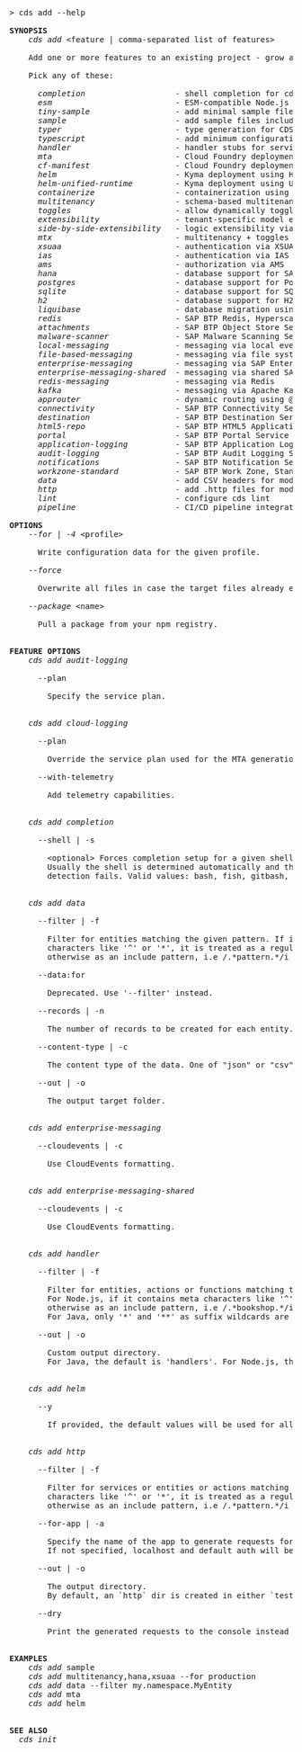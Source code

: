 <!-- this file is automatically generated and updated by a github action -->
<pre class="log">
> cds add --help

<strong>SYNOPSIS</strong>
    <em>cds add</em> &lt;feature | comma-separated list of features&gt;

    Add one or more features to an existing project - grow as you go.

    Pick any of these:

      <em>completion</em>                   - shell completion for cds commands
      <em>esm</em>                          - ESM-compatible Node.js project
      <em>tiny-sample</em>                  - add minimal sample files
      <em>sample</em>                       - add sample files including Fiori UI
      <em>typer</em>                        - type generation for CDS models
      <em>typescript</em>                   - add minimum configuration for a bare TypeScript project
      <em>handler</em>                      - handler stubs for service entities, actions and functions
      <em>mta</em>                          - Cloud Foundry deployment using mta.yaml
      <em>cf-manifest</em>                  - Cloud Foundry deployment using manifest files
      <em>helm</em>                         - Kyma deployment using Helm charts
      <em>helm-unified-runtime</em>         - Kyma deployment using Unified Runtime Helm charts
      <em>containerize</em>                 - containerization using ctz CLI
      <em>multitenancy</em>                 - schema-based multitenancy support
      <em>toggles</em>                      - allow dynamically toggled features
      <em>extensibility</em>                - tenant-specific model extensibility
      <em>side-by-side-extensibility</em>   - logic extensibility via extension points
      <em>mtx</em>                          - multitenancy + toggles + extensibility
      <em>xsuaa</em>                        - authentication via XSUAA
      <em>ias</em>                          - authentication via IAS
      <em>ams</em>                          - authorization via AMS
      <em>hana</em>                         - database support for SAP HANA
      <em>postgres</em>                     - database support for PostgreSQL
      <em>sqlite</em>                       - database support for SQLite
      <em>h2</em>                           - database support for H2
      <em>liquibase</em>                    - database migration using Liquibase
      <em>redis</em>                        - SAP BTP Redis, Hyperscaler Option
      <em>attachments</em>                  - SAP BTP Object Store Service
      <em>malware-scanner</em>              - SAP Malware Scanning Service
      <em>local-messaging</em>              - messaging via local event bus
      <em>file-based-messaging</em>         - messaging via file system
      <em>enterprise-messaging</em>         - messaging via SAP Enterprise Messaging
      <em>enterprise-messaging-shared</em>  - messaging via shared SAP Enterprise Messaging
      <em>redis-messaging</em>              - messaging via Redis
      <em>kafka</em>                        - messaging via Apache Kafka
      <em>approuter</em>                    - dynamic routing using @sap/approuter
      <em>connectivity</em>                 - SAP BTP Connectivity Service
      <em>destination</em>                  - SAP BTP Destination Service
      <em>html5-repo</em>                   - SAP BTP HTML5 Application Repository
      <em>portal</em>                       - SAP BTP Portal Service
      <em>application-logging</em>          - SAP BTP Application Logging Service
      <em>audit-logging</em>                - SAP BTP Audit Logging Service
      <em>notifications</em>                - SAP BTP Notification Service
      <em>workzone-standard</em>            - SAP BTP Work Zone, Standard Edition
      <em>data</em>                         - add CSV headers for modeled entities
      <em>http</em>                         - add .http files for modeled services
      <em>lint</em>                         - configure cds lint
      <em>pipeline</em>                     - CI/CD pipeline integration

<strong>OPTIONS</strong>
    <em>--for | -4</em> &lt;profile&gt;

      Write configuration data for the given profile.

    <em>--force</em>

      Overwrite all files in case the target files already exist.

    <em>--package</em> &lt;name&gt;

      Pull a package from your npm registry.


<strong>FEATURE OPTIONS</strong>
    <em>cds add audit-logging</em>

      --plan

        Specify the service plan.


    <em>cds add cloud-logging</em>

      --plan

        Override the service plan used for the MTA generation.

      --with-telemetry

        Add telemetry capabilities.


    <em>cds add completion</em>

      --shell | -s

        &lt;optional&gt; Forces completion setup for a given shell and disables auto detection.
        Usually the shell is determined automatically and this is only for cases where the automatic
        detection fails. Valid values: bash, fish, gitbash, ps, zsh.


    <em>cds add data</em>

      --filter | -f

        Filter for entities matching the given pattern. If it contains meta
        characters like '^' or '*', it is treated as a regular expression,
        otherwise as an include pattern, i.e /.*pattern.*/i

      --data:for

        Deprecated. Use '--filter' instead.

      --records | -n

        The number of records to be created for each entity.

      --content-type | -c

        The content type of the data. One of "json" or "csv".

      --out | -o

        The output target folder.


    <em>cds add enterprise-messaging</em>

      --cloudevents | -c

        Use CloudEvents formatting.


    <em>cds add enterprise-messaging-shared</em>

      --cloudevents | -c

        Use CloudEvents formatting.


    <em>cds add handler</em>

      --filter | -f

        Filter for entities, actions or functions matching the given pattern.
        For Node.js, if it contains meta characters like '^' or '*', it is treated as a regular expression,
        otherwise as an include pattern, i.e /.*bookshop.*/i
        For Java, only '*' and '**' as suffix wildcards are allowed, as in 'my.bookshop.*' or 'my.**'

      --out | -o

        Custom output directory.
        For Java, the default is 'handlers'. For Node.js, the default is 'srv'.


    <em>cds add helm</em>

      --y

        If provided, the default values will be used for all prompts.


    <em>cds add http</em>

      --filter | -f

        Filter for services or entities or actions matching the given pattern. If it contains meta
        characters like '^' or '*', it is treated as a regular expression,
        otherwise as an include pattern, i.e /.*pattern.*/i

      --for-app | -a

        Specify the name of the app to generate requests for.
        If not specified, localhost and default auth will be used.

      --out | -o

        The output directory.
        By default, an `http` dir is created in either `test/`, `tests/`, `__tests__/`, or at the root level.

      --dry

        Print the generated requests to the console instead of writing them to a file.


<strong>EXAMPLES</strong>
    <em>cds add</em> sample
    <em>cds add</em> multitenancy,hana,xsuaa --for production
    <em>cds add</em> data --filter my.namespace.MyEntity
    <em>cds add</em> mta
    <em>cds add</em> helm


<strong>SEE ALSO</strong>
  <em>cds init</em>
</pre>
